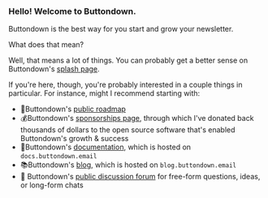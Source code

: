 ### Hello! Welcome to Buttondown.

Buttondown is the best way for you start and grow your newsletter. 

What does that mean? 

Well, that means a lot of things. You can probably get a better sense on Buttondown's [splash page](https://buttondown.email).

If you're here, though, you're probably interested in a couple things in particular. For instance, might I recommend starting with:

- 🚦Buttondown's [public roadmap](https://github.com/buttondown-email/roadmap)
- 💰Buttondown's [sponsorships page](https://github.com/orgs/buttondown-email/sponsoring), through which I've donated back thousands of dollars to the open source software that's enabled Buttondown's growth & success
- 📜Buttondown's [documentation](https://github.com/buttondown-email/docs), which is hosted on `docs.buttondown.email`
- 📚Buttondown's [blog](https://github.com/buttondown-email/blog), which is hosted on `blog.buttondown.email`
- 💬 Buttondown's [public discussion forum](https://github.com/buttondown-email/discussions/discussions) for free-form questions, ideas, or long-form chats

